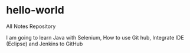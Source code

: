 # hello-world
All Notes Repository

I am going to learn Java with Selenium,
How to use Git hub,
Integrate IDE (Eclipse) and Jenkins to GitHub
